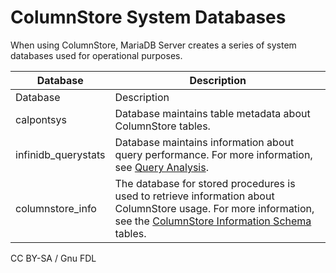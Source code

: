 # ColumnStore System Databases

When using ColumnStore, MariaDB Server creates a series of system databases used for operational purposes.

| Database             | Description                                                                                                                                                                                                                                            |
| -------------------- | ------------------------------------------------------------------------------------------------------------------------------------------------------------------------------------------------------------------------------------------------------ |
| Database             | Description                                                                                                                                                                                                                                            |
| calpontsys           | Database maintains table metadata about ColumnStore tables.                                                                                                                                                                                            |
| infinidb\_querystats | Database maintains information about query performance. For more information, see [Query Analysis](../high-availability/analyzing-queries-in-columnstore.md).                                                                                          |
| columnstore\_info    | The database for stored procedures is used to retrieve information about ColumnStore usage. For more information, see the [ColumnStore Information Schema](../columnstore-sql-structure-and-commands/columnstore-information-schema-tables.md) tables. |

CC BY-SA / Gnu FDL
